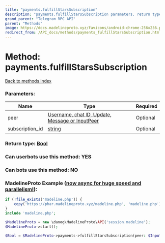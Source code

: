 ```yaml
---
title: "payments.fulfillStarsSubscription"
description: "payments.fulfillStarsSubscription parameters, return type and example"
grand_parent: "Telegram RPC API"
parent: "Methods"
image: https://docs.madelineproto.xyz/favicons/android-chrome-256x256.png
redirect_from: /API_docs/methods/payments_fulfillStarsSubscription.html
---
```

# Method: payments.fulfillStarsSubscription
[Back to methods index](index.html)



### Parameters:

| Name     |    Type       | Required |
|----------|---------------|----------|
|peer|[Username, chat ID, Update, Message or InputPeer](/API_docs/types/InputPeer.html) | Optional|
|subscription\_id|[string](/API_docs/types/string.html) | Optional|


### Return type: [Bool](/API_docs/types/Bool.html)

### Can userbots use this method: **YES**

### Can bots use this method: **NO**


### MadelineProto Example ([now async for huge speed and parallelism!](https://docs.madelineproto.xyz/docs/ASYNC.html)):


```php
if (!file_exists('madeline.php')) {
    copy('https://phar.madelineproto.xyz/madeline.php', 'madeline.php');
}
include 'madeline.php';

$MadelineProto = new \danog\MadelineProto\API('session.madeline');
$MadelineProto->start();

$Bool = $MadelineProto->payments->fulfillStarsSubscription(peer: $InputPeer, subscription_id: 'string', );
```

